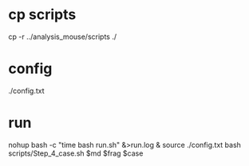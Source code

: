 # cp scripts
cp -r ../analysis_mouse/scripts ./

# config
./config.txt

# run
nohup bash -c "time bash run.sh" &>run.log &
source ./config.txt
bash scripts/Step_4_case.sh $md $frag $case
